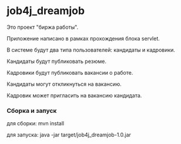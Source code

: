 # job4j_dreamjob
Это проект "биржа работы".

Приложение написано в рамках прохождения блока servlet.

В системе будут два типа пользователей: кандидаты и кадровики. 

Кандидаты будут публиковать резюме. 

Кадровики будут публиковать вакансии о работе.

Кандидаты могут откликнуться на вакансию. 

Кадровик может пригласить на вакансию кандидата.

### Сборка и запуск

для сборки: mvn install

для запуска: java -jar target/job4j_dreamjob-1.0.jar